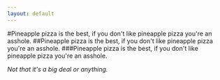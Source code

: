 ```yaml
---
layout: default
---
```


#Pineapple pizza is the best, if you don't like pineapple pizza you're an asshole.
##Pineapple pizza is the best, if you don't like pineapple pizza you're an asshole.
###Pineapple pizza is the best, if you don't like pineapple pizza you're an asshole.

_Not that it's a big deal or anything._